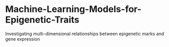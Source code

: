 # Machine-Learning-Models-for-Epigenetic-Traits
Investigating multi-dimensional relationships between epigenetic marks and gene expression
